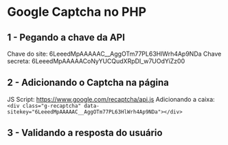 # Google Captcha no PHP

## 1 - Pegando a chave da API
Chave do site: 6LeeedMpAAAAAC__AggOTm77PL63HlWrh4Ap9NDa
Chave secreta: 6LeeedMpAAAAACoNyYUCQudXRpDI_w7UOdYiZz00

## 2 - Adicionando o Captcha na página
JS Script: https://www.google.com/recaptcha/api.js
Adicionando a caixa: `<div class="g-recaptcha" data-sitekey="6LeeedMpAAAAAC__AggOTm77PL63HlWrh4Ap9NDa"></div>`

## 3 - Validando a resposta do usuário